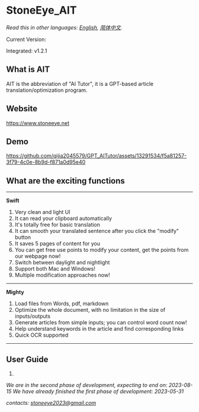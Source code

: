 # StoneEye_AIT

*Read this in other languages: [English](README-EN.md), [简体中文](README-CN.md).*

Current Version: 

Integrated: v1.2.1

## What is AIT

AIT is the abbreviation of "AI Tutor", it is a GPT-based article translation/optimization program.

## Website

https://www.stoneeye.net

## Demo



https://github.com/qijia2045579/GPT_AITutor/assets/13291534/f5a81257-3f79-4c0e-8b9d-f871a0d95e40




## What are the exciting functions

----

**Swift**

1. Very clean and light UI
2. It can read your clipboard automatically
3. It's totally free for basic translation
4. It can smooth your translated sentence after you click the "modify" button
5. It saves 5 pages of content for you
6. You can get free use points to modify your content, get the points from our webpage now!
7. Switch between daylight and nightlight
8. Support both Mac and Windows!
9. Multiple modification approaches now!


----
**Mighty**

1. Load files from Words, pdf, markdown
2. Optimize the whole document, with no limitation in the size of inputs/outputs
3. Generate articles from simple inputs; you can control word count now!
4. Help understand keywords in the article and find corresponding links
5. Quick OCR supported


----
## User Guide
1. 

*We are in the second phase of development, expecting to end on: 2023-08-15*
*We have already finished the first phase of development: 2023-05-31*

*contacts: stoneeye2023@gmail.com*

